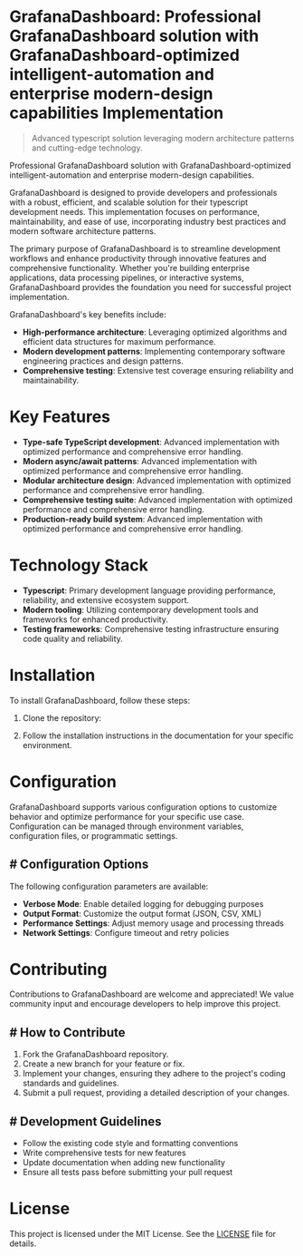 <!-- fallback_GrafanaDashboard_20251003220114_76993 -->

# GrafanaDashboard: Professional GrafanaDashboard solution with GrafanaDashboard-optimized intelligent-automation and enterprise modern-design capabilities Implementation
> Advanced typescript solution leveraging modern architecture patterns and cutting-edge technology.

Professional GrafanaDashboard solution with GrafanaDashboard-optimized intelligent-automation and enterprise modern-design capabilities.

GrafanaDashboard is designed to provide developers and professionals with a robust, efficient, and scalable solution for their typescript development needs. This implementation focuses on performance, maintainability, and ease of use, incorporating industry best practices and modern software architecture patterns.

The primary purpose of GrafanaDashboard is to streamline development workflows and enhance productivity through innovative features and comprehensive functionality. Whether you're building enterprise applications, data processing pipelines, or interactive systems, GrafanaDashboard provides the foundation you need for successful project implementation.

GrafanaDashboard's key benefits include:

* **High-performance architecture**: Leveraging optimized algorithms and efficient data structures for maximum performance.
* **Modern development patterns**: Implementing contemporary software engineering practices and design patterns.
* **Comprehensive testing**: Extensive test coverage ensuring reliability and maintainability.

# Key Features

* **Type-safe TypeScript development**: Advanced implementation with optimized performance and comprehensive error handling.
* **Modern async/await patterns**: Advanced implementation with optimized performance and comprehensive error handling.
* **Modular architecture design**: Advanced implementation with optimized performance and comprehensive error handling.
* **Comprehensive testing suite**: Advanced implementation with optimized performance and comprehensive error handling.
* **Production-ready build system**: Advanced implementation with optimized performance and comprehensive error handling.

# Technology Stack

* **Typescript**: Primary development language providing performance, reliability, and extensive ecosystem support.
* **Modern tooling**: Utilizing contemporary development tools and frameworks for enhanced productivity.
* **Testing frameworks**: Comprehensive testing infrastructure ensuring code quality and reliability.

# Installation

To install GrafanaDashboard, follow these steps:

1. Clone the repository:


2. Follow the installation instructions in the documentation for your specific environment.

# Configuration

GrafanaDashboard supports various configuration options to customize behavior and optimize performance for your specific use case. Configuration can be managed through environment variables, configuration files, or programmatic settings.

## # Configuration Options

The following configuration parameters are available:

* **Verbose Mode**: Enable detailed logging for debugging purposes
* **Output Format**: Customize the output format (JSON, CSV, XML)
* **Performance Settings**: Adjust memory usage and processing threads
* **Network Settings**: Configure timeout and retry policies

# Contributing

Contributions to GrafanaDashboard are welcome and appreciated! We value community input and encourage developers to help improve this project.

## # How to Contribute

1. Fork the GrafanaDashboard repository.
2. Create a new branch for your feature or fix.
3. Implement your changes, ensuring they adhere to the project's coding standards and guidelines.
4. Submit a pull request, providing a detailed description of your changes.

## # Development Guidelines

* Follow the existing code style and formatting conventions
* Write comprehensive tests for new features
* Update documentation when adding new functionality
* Ensure all tests pass before submitting your pull request

# License

This project is licensed under the MIT License. See the [LICENSE](https://github.com/Nurulika/GrafanaDashboard/blob/main/LICENSE) file for details.
